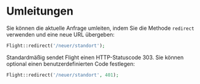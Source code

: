 # Umleitungen

Sie können die aktuelle Anfrage umleiten, indem Sie die Methode `redirect` verwenden und eine neue URL übergeben:

```php
Flight::redirect('/neuer/standort');
```

Standardmäßig sendet Flight einen HTTP-Statuscode 303. Sie können optional einen benutzerdefinierten Code festlegen:

```php
Flight::redirect('/neuer/standort', 401);
```